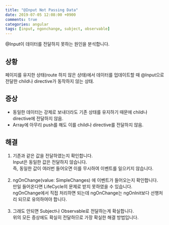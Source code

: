 ```yaml
---
title: "@Input Not Passing Data"
date: 2019-07-05 12:08:00 +0900
comments: true
categories: angular
tags: [input, ngonchange, subject, observable]
---
```


@Input이 데이터를 전달하지 못하는 원인을 분석합니다.<br>



## 상황

페이지를 유지한 상태(route 하지 않은 상태)에서 데이터를 업데이트할 때 @Input으로 전달한 child나 directive가 동작하지 않는 상태.<br>

## 증상

- 동일한 데이터는 강제로 보내더라도 기존 상태를 유지하기 때문에 child나 directive에 전달하지 않음.
- Array에 아무리 push를 해도 이를 child나 directive를 전달하지 않음.

## 해결
1. 기존과 같은 값을 전달하였는지 확인합니다. <br>Input은 동일한 값은 전달하지 않습니다. <br>즉, 동일한 값이 여러번 들어오면 이를 무시하여 이벤트를 일으키지 않습니다.<br><br>
2. ngOnChange(value: SimpleChanges) 에 이벤트가 들어오는지 확인합니다. <br>만일 들어온다면 LifeCycle의 문제로 받지 못하였을 수 있습니다. <br>ngOnChange에서 직접 처리하면 되는데 ngOnChange는 ngOnInit보다 선행처리 되므로 유의하여야 합니다.<br><br>
3. 그래도 안되면 Subject나 Observable로 전달하는게 확실합니다. <br>위의 모든 증상에도 확실히 전달하므로 가장 확실한 해결 방법입니다.<br>
